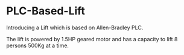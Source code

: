 # PLC-Based-Lift
Introducing a Lift which is based on Allen-Bradley PLC.

The lift is powered by 1.5HP geared motor and has a capacity to lift 8 persons 500Kg at a time.

